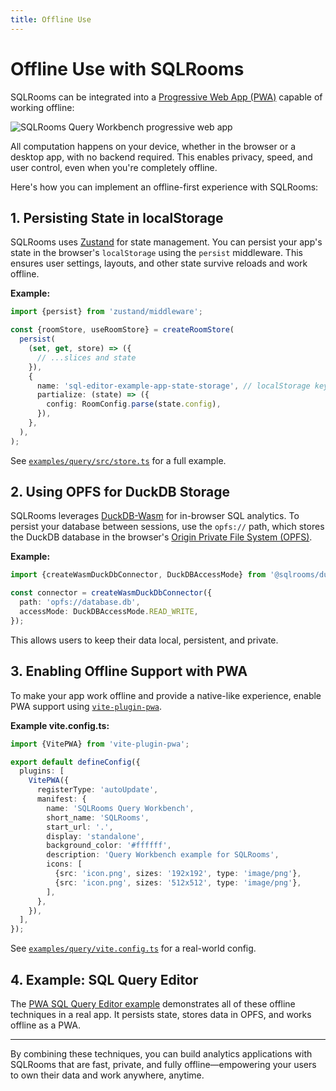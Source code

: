 ```yaml
---
title: Offline Use
---
```


# Offline Use with SQLRooms

SQLRooms can be integrated into a [Progressive Web App (PWA)](https://web.dev/progressive-web-apps/) capable of working offline:

![SQLRooms Query Workbench progressive web app](/media/offline/sqlrooms-query-pwa.png)

All computation happens on your device, whether in the browser or a desktop app, with no backend required. This enables privacy, speed, and user control, even when you're completely offline.

Here's how you can implement an offline-first experience with SQLRooms:

## 1. Persisting State in localStorage

SQLRooms uses [Zustand](https://docs.pmnd.rs/zustand/getting-started/introduction) for state management. You can persist your app's state in the browser's `localStorage` using the `persist` middleware. This ensures user settings, layouts, and other state survive reloads and work offline.

**Example:**

```ts
import {persist} from 'zustand/middleware';

const {roomStore, useRoomStore} = createRoomStore(
  persist(
    (set, get, store) => ({
      // ...slices and state
    }),
    {
      name: 'sql-editor-example-app-state-storage', // localStorage key
      partialize: (state) => ({
        config: RoomConfig.parse(state.config),
      }),
    },
  ),
);
```

See [`examples/query/src/store.ts`](https://github.com/sqlrooms/examples/blob/main/query/src/store.ts) for a full example.

## 2. Using OPFS for DuckDB Storage

SQLRooms leverages [DuckDB-Wasm](https://duckdb.org/docs/wasm/overview.html) for in-browser SQL analytics. To persist your database between sessions, use the `opfs://` path, which stores the DuckDB database in the browser's [Origin Private File System (OPFS)](https://web.dev/origin-private-file-system/).

**Example:**

```ts
import {createWasmDuckDbConnector, DuckDBAccessMode} from '@sqlrooms/duckdb';

const connector = createWasmDuckDbConnector({
  path: 'opfs://database.db',
  accessMode: DuckDBAccessMode.READ_WRITE,
});
```

This allows users to keep their data local, persistent, and private.

## 3. Enabling Offline Support with PWA

To make your app work offline and provide a native-like experience, enable PWA support using [`vite-plugin-pwa`](https://vite-pwa-org.netlify.app/).

**Example vite.config.ts:**

```ts
import {VitePWA} from 'vite-plugin-pwa';

export default defineConfig({
  plugins: [
    VitePWA({
      registerType: 'autoUpdate',
      manifest: {
        name: 'SQLRooms Query Workbench',
        short_name: 'SQLRooms',
        start_url: '.',
        display: 'standalone',
        background_color: '#ffffff',
        description: 'Query Workbench example for SQLRooms',
        icons: [
          {src: 'icon.png', sizes: '192x192', type: 'image/png'},
          {src: 'icon.png', sizes: '512x512', type: 'image/png'},
        ],
      },
    }),
  ],
});
```

See [`examples/query/vite.config.ts`](https://github.com/sqlrooms/examples/blob/main/query/vite.config.ts) for a real-world config.

## 4. Example: SQL Query Editor

The [PWA SQL Query Editor example](https://github.com/sqlrooms/examples/tree/main/query-pwa) demonstrates all of these offline techniques in a real app. It persists state, stores data in OPFS, and works offline as a PWA.

---

By combining these techniques, you can build analytics applications with SQLRooms that are fast, private, and fully offline—empowering your users to own their data and work anywhere, anytime.
